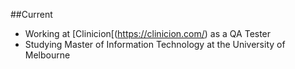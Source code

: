 <!-- TITLE: About Me -->
<!-- SUBTITLE: Tech, life and a little bit of everything else  -->

##Current
* Working at [Clinicion[(https://clinicion.com/) as a QA Tester
* Studying Master of Information Technology at the University of Melbourne

